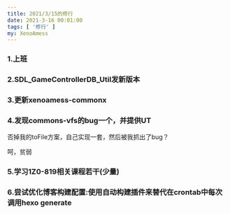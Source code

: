 ```yaml
---
title: 2021/3/15的修行
date: 2021-3-16 00:01:00
tags: [ '修行' ]
my: XenoAmess
---
```


### 1.上班

### 2.SDL_GameControllerDB_Util发新版本

### 3.更新xenoamess-commonx

### 4.发现commons-vfs的bug一个，并提供UT

否掉我的toFile方案，自己实现一套，然后被我抓出了bug？

呵，贫弱

### 5.学习1Z0-819相关课程若干(少量)

### 6.尝试优化博客构建配置:使用自动构建插件来替代在crontab中每次调用hexo generate
